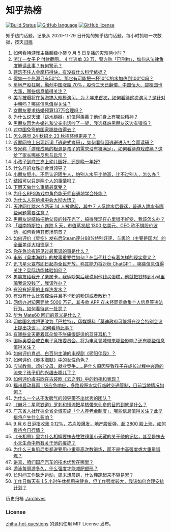# 知乎热榜
[![Build Status](https://github.com/ToWeLong/zhihu-hot-questions/workflows/CI/badge.svg)](https://github.com/ToWeLong/zhihu-hot-questions/actions)
[![GitHub language](https://img.shields.io/badge/language-golang-orange.svg)](https://golang.org/)
[![GitHub license](https://img.shields.io/github/license/ToWeLong/zhihu-hot-questions)](https://github.com/ToWeLong/zhihu-hot-questions/blob/main/LICENSE)

知乎热门话题，记录从 2020-11-29 日开始的知乎热门话题。每小时抓取一次数据，按天[归档](./archives)

<!-- BEGIN -->

1. [如何看待游戏主播超级小桀 9 月 5 日复播的灾难两小时？](https://www.zhihu.com/question/620606412)
1. [浙江一女子 P 付款截图， 4 年逃单 33 万，警方称「已刑拘」，如何从法律角度解读此事？有何警示？](https://www.zhihu.com/question/620506920)
1. [建筑不住人会腐朽得快，有没有什么科学依据？](https://www.zhihu.com/question/620361959)
1. [假如一个热源只有50℃，那它有可能把一杯10℃的水加热到100℃吗？](https://www.zhihu.com/question/620587796)
1. [房地产股狂飙，融创中国涨超 70%，股价三天已翻倍，中国恒大、碧桂园也大涨，哪些信息值得关注？](https://www.zhihu.com/question/620733818)
1. [美军被曝将在黄海搞大规模演习，为 7 年来首次，如何看待这次演习？是针对中朝吗？哪些信息值得关注？](https://www.zhihu.com/question/620734891)
1. [女朋友要求结婚预算137万合理吗？](https://www.zhihu.com/question/620177161)
1. [为什么说天津「跳水掰掰」们值得羡慕？他们身上有哪些精神？](https://www.zhihu.com/question/620762950)
1. [男朋友因为办婚礼和父亲电话吵了一架，我选择站男朋友这边有错吗？](https://www.zhihu.com/question/620605475)
1. [对中国免签的国家哪些值得去？](https://www.zhihu.com/question/56879443)
1. [怎么感觉 24 秋招比 23 秋招环境更差了？](https://www.zhihu.com/question/618357219)
1. [近期网络上出现新词「逃避式考研」，如何看待因逃避进入社会而读研？](https://www.zhihu.com/question/618718252)
1. [专家称「游戏成瘾的根源是孩子的需求没有被满足」，如何看待游戏成瘾？这给了家长哪些反思与启示？](https://www.zhihu.com/question/619992295)
1. [小孩子到底三岁上幼儿园好，还是晚一年好?](https://www.zhihu.com/question/619642939)
1. [什么样的女性适合当领导？](https://www.zhihu.com/question/620454115)
1. [小朋友胆小，不愿认识陌生人，怕别人水平比他高，比不过别人，怎么办？](https://www.zhihu.com/question/620357704)
1. [结婚可以只是两个人的事情吗？](https://www.zhihu.com/question/618594821)
1. [下雨天做什么事情最享受？](https://www.zhihu.com/question/613931266)
1. [为什么RPG游戏中角色能无师自通地学会技能？](https://www.zhihu.com/question/620677749)
1. [为什么人在绝境中会大彻大悟？](https://www.zhihu.com/question/597324636)
1. [天津网红跳水点两天 14 人被救起，其中 7 人系跳水后昏迷，普通人跳水有哪些问题需要注意？](https://www.zhihu.com/question/620710102)
1. [男朋友说结婚把他父母的钱花光了，搞得我现在心里很不好受，我该怎么办？](https://www.zhihu.com/question/619847948)
1. [「越南特斯拉」连跌 5 天，市值蒸发超 1300 亿美元，CEO 称不惧股价波动，如何看待其市场前景？](https://www.zhihu.com/question/620706879)
1. [如何评价《星空》发布后Steam评分88%特别好评，与舆论（主要是国内）的全面差评大相径庭？](https://www.zhihu.com/question/620716951)
1. [你在急诊夜班见过最离谱的事是什么？](https://www.zhihu.com/question/620185204)
1. [电影《奥本海默》的故事重要性如何？在当代社会有着怎样的现实意义？](https://www.zhihu.com/question/619675408)
1. [讯飞星火宣布即日起向全民开放，称其能力将对标 ChatGPT ，哪些信息值得关注？实际功能体验如何？](https://www.zhihu.com/question/620604091)
1. [男朋友给我开了亲属卡，我俩吵架后我说用他钱买蛋糕，他就把钱转到小号里骗我说没钱了，我该咋办？](https://www.zhihu.com/question/619703375)
1. [有没有好用的止痒洗发水？](https://www.zhihu.com/question/604370854)
1. [有没有什么比较控油并且不卡粉的粉饼或者散粉？](https://www.zhihu.com/question/616583735)
1. [网信办对知网罚款 5000 万元，其多款 APP 存未经同意收集个人信息等违法行为，如何看待这一处罚？](https://www.zhihu.com/question/620759654)
1. [华为 Mate60 回归的意义是什么？](https://www.zhihu.com/question/619988035)
1. [印度国名或将更改为「巴拉特」，印媒爆料「莫迪政府可能将在议会特别会议上提出决议」，如何看待此事？](https://www.zhihu.com/question/620649945)
1. [有哪些全天戴着耳朵能不胀痛很舒适的蓝牙耳机？](https://www.zhihu.com/question/596894468)
1. [国际奥委会成立电子竞技委员会，将为电竞领域带来哪些影响？还有哪些信息值得关注？](https://www.zhihu.com/question/620756674)
1. [如何评价肖战、白百何主演的电视剧《骄阳伴我》？](https://www.zhihu.com/question/620176664)
1. [如何评价《奥本海默》中的女性角色？](https://www.zhihu.com/question/620151160)
1. [应试教育、鸡娃父母、就业竞争……是什么原因导致孩子在成长过程中兴趣的流失？孩子们的兴趣去哪儿了？](https://www.zhihu.com/question/620575166)
1. [如何评价虞书欣在古装剧《云之羽》中的扮相和表现？](https://www.zhihu.com/question/620307649)
1. [福州启动暴雨 Ⅰ 级应急响应，多路段积水实行临时交通管制，目前当地情况如何？](https://www.zhihu.com/question/620701147)
1. [为什么一个从不发脾气的领导带不出优秀的团队？](https://www.zhihu.com/question/619879812)
1. [《崩坏：星穹铁道》罗刹和镜流把星核带来仙舟的目的到底是什么？](https://www.zhihu.com/question/620160746)
1. [广东省人社厅拟全省全域实施「个人养老金制度」，哪些信息值得关注？此举措将产生什么影响？](https://www.zhihu.com/question/620709038)
1. [9 月 6 日沪指收涨 0.12%，芯片股爆发，地产股反弹，超 2800 股上涨，如何看待今日行情？](https://www.zhihu.com/question/620708812)
1. [《长相思》里为什么相柳要抹去狌狌镜里小夭藏的关于他的记忆，甚至是抹去小夭生命中所有关于他的痕迹？](https://www.zhihu.com/question/46606196)
1. [为什么三角肌后束都说要用小重量高次数锻炼，而不是中高强度或大重量锻炼？](https://www.zhihu.com/question/619368737)
1. [讲真，咱们国产汽车的技术优势在哪里？](https://www.zhihu.com/question/620195357)
1. [游泳每周游多久，什么强度才能减肥塑形？](https://www.zhihu.com/question/616217525)
1. [长时间工作缺乏运动，周末想晨跑，什么鞋跑起来不容易累？](https://www.zhihu.com/question/619704263)
1. [工作日每天有 1.5 小时午休想用来健身，但工作强度较大，我该如何合理安排计划？](https://www.zhihu.com/question/619485763)

<!-- END -->

历史归档 [./archives](./archives)


### License
[zhihu-hot-questions](https://github.com/towelong/zhihu-hot-questions) 的源码使用 MIT License 发布。